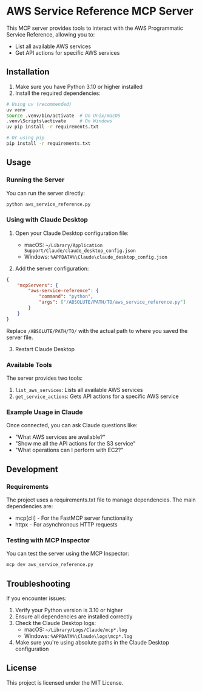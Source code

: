 # AWS Service Reference MCP Server

This MCP server provides tools to interact with the AWS Programmatic Service Reference, allowing you to:
- List all available AWS services
- Get API actions for specific AWS services

## Installation

1. Make sure you have Python 3.10 or higher installed
2. Install the required dependencies:

```bash
# Using uv (recommended)
uv venv
source .venv/bin/activate  # On Unix/macOS
.venv\Scripts\activate     # On Windows
uv pip install -r requirements.txt

# Or using pip
pip install -r requirements.txt
```

## Usage

### Running the Server

You can run the server directly:

```bash
python aws_service_reference.py
```

### Using with Claude Desktop

1. Open your Claude Desktop configuration file:
   - macOS: `~/Library/Application Support/Claude/claude_desktop_config.json`
   - Windows: `%APPDATA%\Claude\claude_desktop_config.json`

2. Add the server configuration:

```json
{
    "mcpServers": {
        "aws-service-reference": {
            "command": "python",
            "args": ["/ABSOLUTE/PATH/TO/aws_service_reference.py"]
        }
    }
}
```

Replace `/ABSOLUTE/PATH/TO/` with the actual path to where you saved the server file.

3. Restart Claude Desktop

### Available Tools

The server provides two tools:

1. `list_aws_services`: Lists all available AWS services
2. `get_service_actions`: Gets API actions for a specific AWS service

### Example Usage in Claude

Once connected, you can ask Claude questions like:

- "What AWS services are available?"
- "Show me all the API actions for the S3 service"
- "What operations can I perform with EC2?"

## Development

### Requirements

The project uses a requirements.txt file to manage dependencies. The main dependencies are:
- mcp[cli] - For the FastMCP server functionality
- httpx - For asynchronous HTTP requests

### Testing with MCP Inspector

You can test the server using the MCP Inspector:

```bash
mcp dev aws_service_reference.py
```

## Troubleshooting

If you encounter issues:

1. Verify your Python version is 3.10 or higher
2. Ensure all dependencies are installed correctly
3. Check the Claude Desktop logs:
   - macOS: `~/Library/Logs/Claude/mcp*.log`
   - Windows: `%APPDATA%\Claude\logs\mcp*.log`
4. Make sure you're using absolute paths in the Claude Desktop configuration

## License

This project is licensed under the MIT License. 